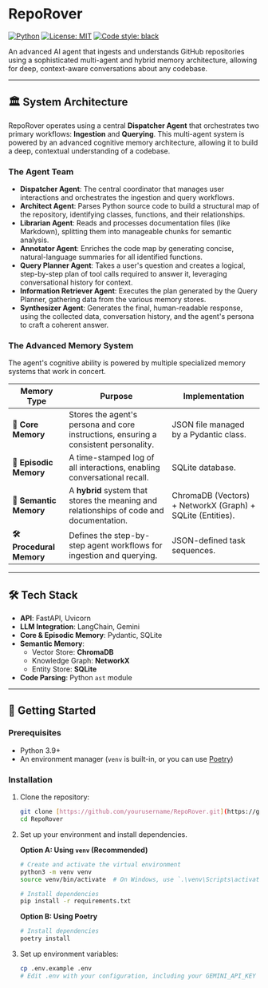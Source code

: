 # RepoRover

[![Python](https://img.shields.io/badge/Python-3.9+-blue.svg)](https://www.python.org/downloads/)
[![License: MIT](https://img.shields.io/badge/License-MIT-yellow.svg)](https://opensource.org/licenses/MIT)
[![Code style: black](https://img.shields.io/badge/code%20style-black-000000.svg)](https://github.com/psf/black)

An advanced AI agent that ingests and understands GitHub repositories using a sophisticated multi-agent and hybrid memory architecture, allowing for deep, context-aware conversations about any codebase.

---

## 🏛️ System Architecture

RepoRover operates using a central **Dispatcher Agent** that orchestrates two primary workflows: **Ingestion** and **Querying**. This multi-agent system is powered by an advanced cognitive memory architecture, allowing it to build a deep, contextual understanding of a codebase.

### The Agent Team

-   **Dispatcher Agent**: The central coordinator that manages user interactions and orchestrates the ingestion and query workflows.
-   **Architect Agent**: Parses Python source code to build a structural map of the repository, identifying classes, functions, and their relationships.
-   **Librarian Agent**: Reads and processes documentation files (like Markdown), splitting them into manageable chunks for semantic analysis.
-   **Annotator Agent**: Enriches the code map by generating concise, natural-language summaries for all identified functions.
-   **Query Planner Agent**: Takes a user's question and creates a logical, step-by-step plan of tool calls required to answer it, leveraging conversational history for context.
-   **Information Retriever Agent**: Executes the plan generated by the Query Planner, gathering data from the various memory stores.
-   **Synthesizer Agent**: Generates the final, human-readable response, using the collected data, conversation history, and the agent's persona to craft a coherent answer.

### The Advanced Memory System

The agent's cognitive ability is powered by multiple specialized memory systems that work in concert.

| Memory Type | Purpose | Implementation |
| --- | --- | --- |
| **🧠 Core Memory** | Stores the agent's persona and core instructions, ensuring a consistent personality. | JSON file managed by a Pydantic class. |
| **💬 Episodic Memory** | A time-stamped log of all interactions, enabling conversational recall. | SQLite database. |
| **🧩 Semantic Memory** | A **hybrid** system that stores the meaning and relationships of code and documentation. | ChromaDB (Vectors) + NetworkX (Graph) + SQLite (Entities). |
| **🛠️ Procedural Memory**| Defines the step-by-step agent workflows for ingestion and querying. | JSON-defined task sequences. |

---

## 🛠️ Tech Stack

-   **API**: FastAPI, Uvicorn
-   **LLM Integration**: LangChain, Gemini
-   **Core & Episodic Memory**: Pydantic, SQLite
-   **Semantic Memory**:
    -   Vector Store: **ChromaDB**
    -   Knowledge Graph: **NetworkX**
    -   Entity Store: **SQLite**
-   **Code Parsing**: Python `ast` module

---

## 🚀 Getting Started

### Prerequisites

-   Python 3.9+
-   An environment manager (`venv` is built-in, or you can use [Poetry](https://python-poetry.org/))

### Installation

1.  Clone the repository:
    ```bash
    git clone [https://github.com/yourusername/RepoRover.git](https://github.com/yourusername/RepoRover.git)
    cd RepoRover
    ```

2.  Set up your environment and install dependencies.

    **Option A: Using `venv` (Recommended)**
    ```bash
    # Create and activate the virtual environment
    python3 -m venv venv
    source venv/bin/activate  # On Windows, use `.\venv\Scripts\activate`

    # Install dependencies
    pip install -r requirements.txt
    ```

    **Option B: Using Poetry**
    ```bash
    # Install dependencies
    poetry install
    ```

3.  Set up environment variables:
    ```bash
    cp .env.example .env
    # Edit .env with your configuration, including your GEMINI_API_KEY
    ```